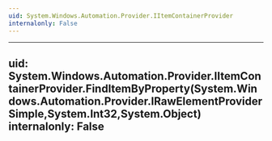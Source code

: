 ```yaml
---
uid: System.Windows.Automation.Provider.IItemContainerProvider
internalonly: False
---
```


---
uid: System.Windows.Automation.Provider.IItemContainerProvider.FindItemByProperty(System.Windows.Automation.Provider.IRawElementProviderSimple,System.Int32,System.Object)
internalonly: False
---
